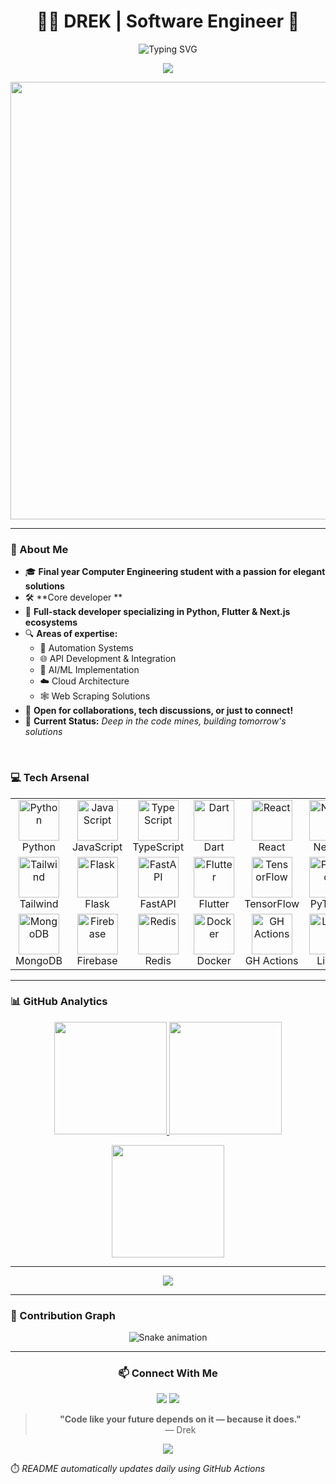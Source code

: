<h1 align="center">👨‍💻 DREK | Software Engineer 🚀</h1>

<p align="center">
  <img src="https://readme-typing-svg.demolab.com?font=Fira+Code&size=22&duration=3000&pause=1000&color=F7941D&center=true&vCenter=true&width=550&lines=Software+Engineer;Python+%7C+Flutter+%7C+Next.js;Learning+%E2%9A%AA+Building+%F0%9F%94%A7+Breaking+%F0%9F%9A%A8;Automating+the+future%2C+one+line+at+a+time" alt="Typing SVG" />
</p>

<p align="center">
  <img src="https://komarev.com/ghpvc/?username=DREK69&style=for-the-badge&color=orange" />
</p>

<p align="center">
  <img src="https://quotes-github-readme.vercel.app/api?type=horizontal&theme=radical" width="700" />
</p>

---



### 🧠 About Me

- 🎓 **Final year Computer Engineering student with a passion for elegant solutions**
- 🛠️ **Core developer **
- 🚀 **Full-stack developer specializing in Python, Flutter & Next.js ecosystems**
- 🔍 **Areas of expertise:**
  - 🤖 Automation Systems
  - 🌐 API Development & Integration
  - 🧪 AI/ML Implementation
  - ☁️ Cloud Architecture
  - 🕸️ Web Scraping Solutions
- 💬 **Open for collaborations, tech discussions, or just to connect!**
- 📍 **Current Status:** *Deep in the code mines, building tomorrow's solutions*

<br>

### 💻 Tech Arsenal

<table align="center">
  <tr>
    <td align="center" width="96">
      <img src="https://techstack-generator.vercel.app/python-icon.svg" alt="Python" width="65" height="65" />
      <br>Python
    </td>
    <td align="center" width="96">
      <img src="https://techstack-generator.vercel.app/js-icon.svg" alt="JavaScript" width="65" height="65" />
      <br>JavaScript
    </td>
    <td align="center" width="96">
      <img src="https://techstack-generator.vercel.app/ts-icon.svg" alt="TypeScript" width="65" height="65" />
      <br>TypeScript
    </td>
    <td align="center" width="96">
      <img src="https://skillicons.dev/icons?i=dart" alt="Dart" width="65" height="65" />
      <br>Dart
    </td>
    <td align="center" width="96">
      <img src="https://techstack-generator.vercel.app/react-icon.svg" alt="React" width="65" height="65" />
      <br>React
    </td>
    <td align="center" width="96">
      <img src="https://skillicons.dev/icons?i=nextjs" alt="Next.js" width="65" height="65" />
      <br>Next.js
    </td>
  </tr>
  <tr>
    <td align="center" width="96">
      <img src="https://skillicons.dev/icons?i=tailwind" alt="Tailwind" width="65" height="65" />
      <br>Tailwind
    </td>
    <td align="center" width="96">
      <img src="https://skillicons.dev/icons?i=flask" alt="Flask" width="65" height="65" />
      <br>Flask
    </td>
    <td align="center" width="96">
      <img src="https://skillicons.dev/icons?i=fastapi" alt="FastAPI" width="65" height="65" />
      <br>FastAPI
    </td>
    <td align="center" width="96">
      <img src="https://skillicons.dev/icons?i=flutter" alt="Flutter" width="65" height="65" />
      <br>Flutter
    </td>
    <td align="center" width="96">
      <img src="https://skillicons.dev/icons?i=tensorflow" alt="TensorFlow" width="65" height="65" />
      <br>TensorFlow
    </td>
    <td align="center" width="96">
      <img src="https://skillicons.dev/icons?i=pytorch" alt="PyTorch" width="65" height="65" />
      <br>PyTorch
    </td>
  </tr>
  <tr>
    <td align="center" width="96">
      <img src="https://skillicons.dev/icons?i=mongodb" alt="MongoDB" width="65" height="65" />
      <br>MongoDB
    </td>
    <td align="center" width="96">
      <img src="https://skillicons.dev/icons?i=firebase" alt="Firebase" width="65" height="65" />
      <br>Firebase
    </td>
    <td align="center" width="96">
      <img src="https://skillicons.dev/icons?i=redis" alt="Redis" width="65" height="65" />
      <br>Redis
    </td>
    <td align="center" width="96">
      <img src="https://skillicons.dev/icons?i=docker" alt="Docker" width="65" height="65" />
      <br>Docker
    </td>
    <td align="center" width="96">
      <img src="https://skillicons.dev/icons?i=githubactions" alt="GH Actions" width="65" height="65" />
      <br>GH Actions
    </td>
    <td align="center" width="96">
      <img src="https://skillicons.dev/icons?i=linux" alt="Linux" width="65" height="65" />
      <br>Linux
    </td>
  </tr>
</table>

---

### 📊 GitHub Analytics

<p align="center">
<p align="center">
  <a href="https://github.com/buddhhu">
    <img height="180em" src="https://github-readme-stats.vercel.app/api?username=DREK69&show_icons=true&theme=tokyonight&include_all_commits=true&count_private=true"/>
  </a>
  <a href="https://github.com/DREK69">
    <img height="180em" src="https://github-readme-stats.vercel.app/api/top-langs/?username=DREK69&layout=compact&theme=tokyonight&langs_count=6"/>
  </a>
</p>

<p align="center">
  <img height="180em" src="https://github-profile-summary-cards.vercel.app/api/cards/profile-details?username=DREK69&theme=tokyonight" />
</p>
</p>

---


</div>

<p align="center">
  <a href="https://github.com/buddhhu?tab=repositories"><img src="https://img.shields.io/badge/View%20All%20Projects-gold?style=for-the-badge&logo=github" /></a>
</p>

---

### 🐍 Contribution Graph

<p align="center">
  <img src="https://raw.githubusercontent.com/DREK69/DREK69/refs/heads/output/github-contribution-grid-snake-dark.svg" alt="Snake animation" />
</p>

---

<div align="center">

### 📫 Connect With Me

<p align="center">
  <a href="mailto: userbot870@gmail.com"><img src="https://img.shields.io/badge/Email-D14836?style=for-the-badge&logo=gmail&logoColor=white" /></a>
  <a href="https://t.me/Userbot41"><img src="https://img.shields.io/badge/Telegram-2CA5E0?style=for-the-badge&logo=telegram&logoColor=white" /></a>
  
</p>

</div>

<div align="center">

> **"Code like your future depends on it — because it does."**  
> — Drek

</div>

<p align="center">
  <img src="https://capsule-render.vercel.app/api?type=waving&color=gradient&height=100&section=footer" />
</p>

⏱️ *README automatically updates daily using GitHub Actions*
